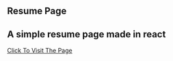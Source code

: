 ## Resume Page

<h2> A simple resume page made in react </h2>
<a href="https://ahmedmaqbool.github.io/ResumePage/">Click To Visit The Page </a> 

